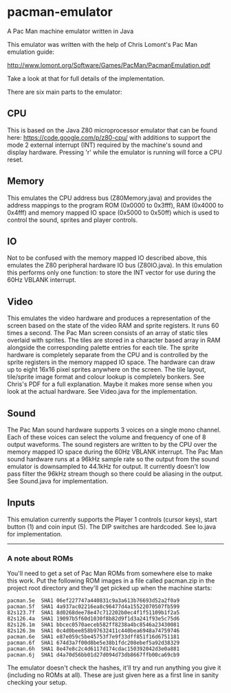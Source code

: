 # pacman-emulator
A Pac Man machine emulator written in Java

This emulator was written with the help of Chris Lomont's Pac Man emulation guide:

http://www.lomont.org/Software/Games/PacMan/PacmanEmulation.pdf

Take a look at that for full details of the implementation.

There are six main parts to the emulator:

## CPU
This is based on the Java Z80 microprocessor emulator that can be found here: https://code.google.com/p/z80-cpu/ with additions to support the mode 2 external interrupt (INT) required by the machine's sound and display hardware. Pressing 'r' while the emulator is running will force a CPU reset.

## Memory
This emulates the CPU address bus (Z80Memory.java) and provides the address mappings to the program ROM (0x0000 to 0x3fff), RAM (0x4000 to 0x4fff) and memory mapped IO space (0x5000 to 0x50ff) which is used to control the sound, sprites and player controls.

## IO
Not to be confused with the memory mapped IO described above, this emulates the Z80 peripheral hardware IO bus (Z80IO.java). In this emulation this performs only one function: to store the INT vector for use during the 60Hz VBLANK interrupt. 

## Video
This emulates the video hardware and produces a representation of the screen based on the state of the video RAM and sprite registers. It runs 60 times a second. The Pac Man screen consists of an array of static tiles overlaid with sprites. The tiles are stored in a character based array in RAM alongside the corresponding palette entries for each tile. The sprite hardware is completely separate from the CPU and is controlled by the sprite registers in the memory mapped IO space. The hardware can draw up to eight 16x16 pixel sprites anywhere on the screen. The tile layout, tile/sprite image format and colour lookup is completely bonkers. See Chris's PDF for a full explanation. Maybe it makes more sense when you look at the actual hardware. See Video.java for the implementation.

## Sound
The Pac Man sound hardware supports 3 voices on a single mono channel. Each of these voices can select the volume and frequency of one of 8 output waveforms. The sound registers are written to by the CPU over the memory mapped IO space during the 60Hz VBLANK interrupt. The Pac Man sound hardware runs at a 96kHz sample rate so the output from the sound emulator is downsampled to 44.1kHz for output. It currently doesn't low pass filter the 96kHz stream though so there could be aliasing in the output. See Sound.java for implementation.

## Inputs
This emulation currently supports the Player 1 controls (cursor keys), start button (1) and coin input (5). The DIP switches are hardcoded. See Io.java for implementation.

---

### A note about ROMs
You'll need to get a set of Pac Man ROMs from somewhere else to make this work. Put the following ROM images in a file called pacman.zip in the project root directory and they'll get picked up when the machine starts:

    pacman.5e  SHA1 06ef227747a440831c9a3a613b76693d52a2f0a9
    pacman.5f  SHA1 4a937ac02216ea8c96477d4a15522070507fb599  
    82s123.7f  SHA1 8d0268dee78e47c712202b0ec4f1f51109b1f2a5  
    82s126.4a  SHA1 19097b5f60d1030f8b82d9f1d3a241f93e5c75d6  
    82s126.1m  SHA1 bbcec0570aeceb582ff8238a4bc8546a23430081  
    82s126.3m  SHA1 0c4d0bee858b97632411c440bea6948a74759746  
    pacman.6e  SHA1 e87e059c5be45753f7e9f33dff851f16d6751181  
    pacman.6f  SHA1 674d3a7f00d8be5e38b1fdc208ebef5a92d38329  
    pacman.6h  SHA1 8e47e8c2c4d6117d174cdac150392042d3e0a881  
    pacman.6j  SHA1 d4a70d56bb01d27d094d73db8667ffb00ca69cb9 

The emulator doesn't check the hashes, it'll try and run anything you give it (including no ROMs at all). These are just given here as a first line in sanity checking your setup.

